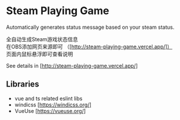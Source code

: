 # Steam Playing Game

Automatically generates status message based on your steam status. 

全自动生成Steam游戏状态信息  
在OBS添加网页来源即可 （[http://steam-playing-game.vercel.app/]）  
页面内鼠标悬浮即可查看说明  

See details in [http://steam-playing-game.vercel.app/]

## Libraries
- vue and ts related eslint libs
- windicss [https://windicss.org/]
- VueUse [https://vueuse.org/]
